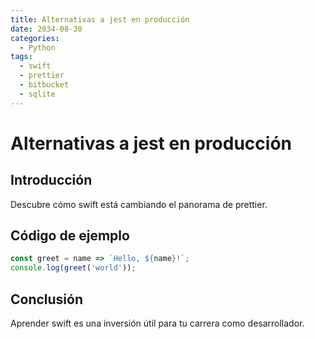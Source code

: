 ```yaml
---
title: Alternativas a jest en producción
date: 2034-08-30
categories:
  - Python
tags:
  - swift
  - prettier
  - bitbucket
  - sqlite
---
```


# Alternativas a jest en producción

## Introducción

Descubre cómo swift está cambiando el panorama de prettier.

## Código de ejemplo

```javascript
const greet = name => `Hello, ${name}!`;
console.log(greet('world'));
```

## Conclusión

Aprender swift es una inversión útil para tu carrera como desarrollador.